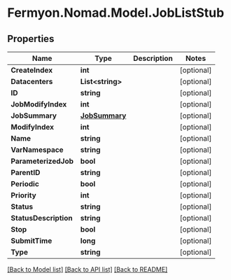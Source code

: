 # Fermyon.Nomad.Model.JobListStub

## Properties

Name | Type | Description | Notes
------------ | ------------- | ------------- | -------------
**CreateIndex** | **int** |  | [optional] 
**Datacenters** | **List&lt;string&gt;** |  | [optional] 
**ID** | **string** |  | [optional] 
**JobModifyIndex** | **int** |  | [optional] 
**JobSummary** | [**JobSummary**](JobSummary.md) |  | [optional] 
**ModifyIndex** | **int** |  | [optional] 
**Name** | **string** |  | [optional] 
**VarNamespace** | **string** |  | [optional] 
**ParameterizedJob** | **bool** |  | [optional] 
**ParentID** | **string** |  | [optional] 
**Periodic** | **bool** |  | [optional] 
**Priority** | **int** |  | [optional] 
**Status** | **string** |  | [optional] 
**StatusDescription** | **string** |  | [optional] 
**Stop** | **bool** |  | [optional] 
**SubmitTime** | **long** |  | [optional] 
**Type** | **string** |  | [optional] 

[[Back to Model list]](../README.md#documentation-for-models) [[Back to API list]](../README.md#documentation-for-api-endpoints) [[Back to README]](../README.md)

